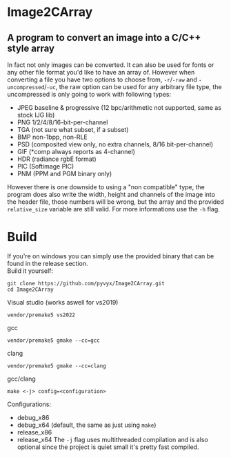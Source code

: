 # Image2CArray

## A program to convert an image into a C/C++ style array
In fact not only images can be converted. It can also be used for fonts or any other file format you'd like to have an array of. However when converting a file you
have two options to choose from, `-r`/`-raw` and `-uncompressed`/`-uc`, the raw option can be used for any arbitrary file type, the uncompressed is only going to work with following types:
 - JPEG baseline & progressive (12 bpc/arithmetic not supported, same as stock IJG lib)
 - PNG 1/2/4/8/16-bit-per-channel
 - TGA (not sure what subset, if a subset)
 - BMP non-1bpp, non-RLE
 - PSD (composited view only, no extra channels, 8/16 bit-per-channel)
 - GIF (*comp always reports as 4-channel)
 - HDR (radiance rgbE format)
 - PIC (Softimage PIC)
 - PNM (PPM and PGM binary only)

However there is one downside to using a "non compatible" type, the program does also write the width, height and channels of the image into the header file, those numbers will be wrong, but the array and the provided `relative_size` variable are still valid. For more informations use the `-h` flag.

# Build
If you're on windows you can simply use the provided binary that can be found in the release section.  
Build it yourself:
```
git clone https://github.com/pyvyx/Image2CArray.git
cd Image2CArray
```
Visual studio (works aswell for vs2019)  
```
vendor/premake5 vs2022
```
gcc  
```
vendor/premake5 gmake --cc=gcc
```
clang
```
vendor/premake5 gmake --cc=clang
```
gcc/clang
```
make <-j> config=<configuration>
```
Configurations:
 - debug_x86
 - debug_x64 (default, the same as just using `make`)
 - release_x86
 - release_x64
The `-j` flag uses multithreaded compilation and is also optional since the project is quiet small it's pretty fast compiled.
